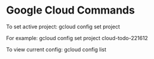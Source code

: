 

# Google Cloud Commands

To set active project: gcloud config set project <projectID>

For example: gcloud config set project cloud-todo-221612

To view current config: gcloud config list
